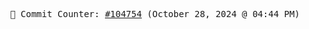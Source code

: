 <p align="center">
    <samp>
        📮 Commit Counter: <a href="https://github.com/Javascript-void0/Javascript-void0/commits/main">#104754</a> (October 28, 2024 @ 04:44 PM)
    </samp>
</p>